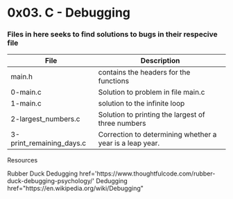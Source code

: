 # 0x03. C - Debugging

### Files in here seeks to find solutions to bugs in their respecive file
File | Description
---- | ----------------
main.h | contains the headers for the functions
0-main.c | Solution to problem in file main.c
1-main.c | solution to the infinite loop
2-largest_numbers.c | Solution to printing the largest of three numbers
3-print_remaining_days.c | Correction to determining whether a year is a leap year.

<p>Resources</p>
<a>Rubber Duck Dedugging href='https://www.thoughtfulcode.com/rubber-duck-debugging-psychology/'</a>
<a>Dedugging href="https://en.wikipedia.org/wiki/Debugging"</a>
